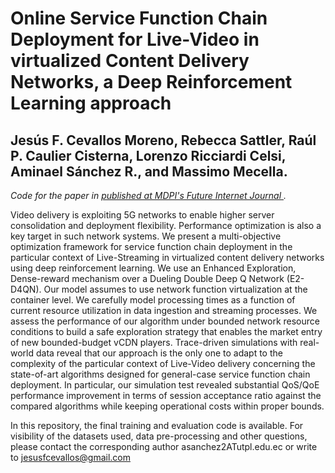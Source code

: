 # Online Service Function Chain Deployment for Live-Video in virtualized Content Delivery Networks, a Deep Reinforcement Learning approach

## Jesús F. Cevallos Moreno, Rebecca Sattler, Raúl P. Caulier Cisterna, Lorenzo Ricciardi Celsi, Aminael Sánchez R., and Massimo Mecella.

*Code for the paper in [published at MDPI's Future Internet Journal ](https://www.mdpi.com/1999-5903/13/11/278).*

Video delivery is exploiting 5G networks to enable higher server consolidation and deployment flexibility. Performance optimization is also a key target in such network systems. We present a multi-objective optimization framework for service function chain deployment in the particular context of Live-Streaming in virtualized content delivery networks using deep reinforcement learning. We use an Enhanced Exploration, Dense-reward mechanism over a Dueling Double Deep Q Network (E2-D4QN). Our model assumes to use network function virtualization at the container level. We carefully model processing times as a function of current resource utilization in data ingestion and streaming processes. We assess the performance of our algorithm under bounded network resource conditions to build a safe exploration strategy that enables the market entry of new bounded-budget vCDN players. Trace-driven simulations with real-world data reveal that our approach is the only one to adapt to the complexity of the particular context of Live-Video delivery concerning the state-of-art algorithms designed for general-case service function chain deployment. In particular, our simulation test revealed substantial QoS/QoE performance improvement in terms of session acceptance ratio against the compared algorithms while keeping operational costs within proper bounds.

In this repository, the final training and evaluation code is available. For visibility of the datasets used, data pre-processing and other questions, please contact the corresponding author asanchez2ATutpl.edu.ec or write to jesusfcevallos@gmail.com
